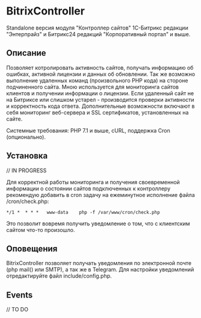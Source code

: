 # BitrixController
Standalone версия модуля "Контроллер сайтов" 1С-Битрикс редакции "Энтерпрайз" и Битрикс24 редакций "Корпоративный портал" и выше.

## Описание
Позволяет котролировать активность сайтов, получать информацию об ошибках, активной лицензии и данных об обновлении. Так же возможно выполнение удаленных команд (произвольного PHP кода) на стороне подчиненного сайта. Мною используется для мониторинга сайтов клиентов и получении информации о лицензии. Если удаленный сайт не на Битриксе или слишком устарел - производится проверки активности и корректность кода ответа. Дополнительные возможности включают в себя мониторинг веб-сервера и SSL сертификатов, установленных на сайте.

Системные требования: PHP 7.1 и выше, cURL, поддержка Cron (опционально).

## Установка
// IN PROGRESS

Для корректной работы мониторинга и получения своевременной информации о состоянии сайтов подключенных к контроллеру рекомендую добавить в cron задачу на ежеминутное исполнение файла /cron/check.php:
```
*/1 *  * * *   www-data    php -f /var/www/cron/check.php
```
Это позволит вовремя получить уведомление о том, что с клиентским сайтом что-то произошло.

## Оповещения
BitrixController позволяет получать уведомления по электронной почте (php mail() или SMTP), а так же в Telegram. Для настройки уведомлений отредактируйте файл include/config.php.

## Events
// TO DO